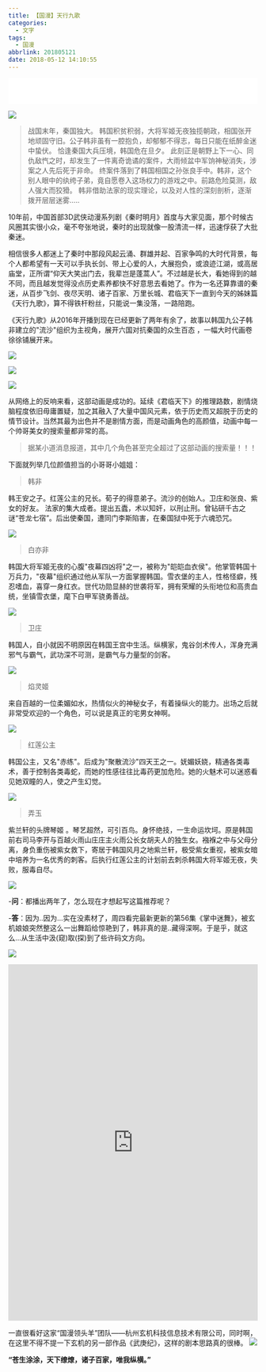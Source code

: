 ```yaml
---
title: 【国漫】天行九歌
categories:
  - 文字
tags:
  - 国漫
abbrlink: 201805121
date: 2018-05-12 14:10:55
---
```


<iframe frameborder="no" border="0" marginwidth="0" marginheight="0" width="100%" height=52 src="//music.163.com/outchain/player?type=2&id=414118616&auto=1&height=32"></iframe>

![](http://p7n85i5tr.bkt.clouddn.com/zhouie/img/txjg/TIM%E6%88%AA%E5%9B%BE20180511132641.png)

>战国末年，秦国独大。 韩国积贫积弱，大将军姬无夜独揽朝政，相国张开地顽固守旧。公子韩非虽有一腔抱负，却郁郁不得志，每日只能在纸醉金迷中蛰伏。 恰逢秦国大兵压境，韩国危在旦夕。
此刻正是朝野上下一心、同仇敌忾之时，却发生了一件离奇诡谲的案件，大雨倾盆中军饷神秘消失，涉案之人先后死于非命。
终案件落到了韩国相国之孙张良手中。韩非，这个别人眼中的纨绔子弟，竟自愿卷入这场权力的游戏之中。前路危险莫测，敌人强大而狡猾。 韩非借助法家的现实理论，以及对人性的深刻剖析，逐渐拨开层层迷雾.....

10年前，中国首部3D武侠动漫系列剧《秦时明月》首度与大家见面，那个时候古风圈其实很小众，毫不夸张地说，秦时的出现就像一股清流一样，迅速俘获了大批秦迷。

相信很多人都迷上了秦时中那段风起云涌、群雄并起、百家争鸣的大时代背景，每个人都希望有一天可以手执长剑、带上心爱的人，大展抱负，或浪迹江湖，或高居庙堂，正所谓“仰天大笑出门去，我辈岂是蓬蒿人”。不过越是长大，看她得到的越不同，而且越发觉得没点历史素养都快不好意思去看她了。作为一名还算靠谱的秦迷，从百步飞剑、夜尽天明、诸子百家、万里长城、君临天下一直到今天的姊妹篇《天行九歌》，算不得铁杆粉丝，只能说一集没落，一路陪跑。

《天行九歌》从2016年开播到现在已经更新了两年有余了，故事以韩国九公子韩非建立的"流沙"组织为主视角，展开六国对抗秦国的众生百态 ，一幅大时代画卷徐徐铺展开来。

![](http://p7n85i5tr.bkt.clouddn.com/zhouie/img/txjg/4610b912c8fcc3ce1dc11d1b9945d688d43f2091.jpg)

![](http://p7n85i5tr.bkt.clouddn.com/zhouie/img/txjg/faedab64034f78f0fce04fdb72310a55b3191c2a.jpg)

![](http://p7n85i5tr.bkt.clouddn.com/zhouie/img/txjg/d009b3de9c82d15870aa8d998b0a19d8bc3e42ea.jpg)

从网络上的反响来看，这部动画是成功的。延续《君临天下》的推理路数，剧情烧脑程度依旧毋庸置疑，加之其融入了大量中国风元素，依于历史而又超脱于历史的情节设计。当然其最为出色并不是剧情方面，而是动画角色的高颜值，动画中每一个帅哥美女的搜索量都非常的高。

>据某小道消息报道，其中几个角色甚至完全超过了这部动画的搜索量！！！

下面就列举几位颜值担当的小哥哥小姐姐：

>韩非

韩王安之子。红莲公主的兄长。荀子的得意弟子。流沙的创始人。卫庄和张良、紫女的好友。 法家的集大成者。提出五蠹，术以知奸，以刑止刑。曾钻研千古之谜“苍龙七宿”。后出使秦国，遭同门李斯陷害，在秦国狱中死于六魂恐咒。

![](http://p7n85i5tr.bkt.clouddn.com/zhouie/img/txjg/timg.jpg)

>白亦非

韩国大将军姬无夜的心腹"夜幕四凶将"之一，被称为"皑皑血衣侯"。他掌管韩国十万兵力，"夜幕"组织通过他从军队一方面掌握韩国。雪衣堡的主人，性格怪癖，残忍嗜血，喜穿一身红衣。世代功勋显赫的世袭将军，拥有荣耀的头衔地位和高贵血统，坐镇雪衣堡，麾下白甲军骁勇善战。

![](http://p7n85i5tr.bkt.clouddn.com/zhouie/img/txjg/timg%20%281%29.jpg)

>卫庄

韩国人，自小就因不明原因在韩国王宫中生活。纵横家，鬼谷剑术传人，浑身充满邪气与霸气，武功深不可测，是霸气与力量型的剑客。

![](http://p7n85i5tr.bkt.clouddn.com/zhouie/img/txjg/timg%20%282%29.jpg)

>焰灵姬

来自百越的一位柔媚如水，热情似火的神秘女子，有着操纵火的能力。出场之后就非常受欢迎的一个角色，可以说是真正的宅男女神啊。

![](http://p7n85i5tr.bkt.clouddn.com/zhouie/img/txjg/img-d6bbc28faab72584e8b7d67ed56671b1.jpg)

>红莲公主

韩国公主，又名"赤练"。后成为"聚散流沙"四天王之一。妩媚妖娆，精通各类毒术，善于控制各类毒蛇，而她的性感往往比毒药更加危险。她的火魅术可以迷惑看见她双瞳的人，使之产生幻觉。

![](http://p7n85i5tr.bkt.clouddn.com/zhouie/img/txjg/timg%20%284%29.jpg)

>弄玉

紫兰轩的头牌琴姬 。琴艺超然，可引百鸟。身怀绝技，一生命运坎坷。原是韩国前右司马李开与百越火雨山庄庄主火雨公长女胡夫人的独生女。襁褓之中与父母分离，身负重伤被紫女救下，寄居于韩国风月之地紫兰轩，极受紫女重视，被紫女暗中培养为一名优秀的刺客。后执行红莲公主的计划前去刺杀韩国大将军姬无夜，失败，服毒自尽。

![](http://p7n85i5tr.bkt.clouddn.com/zhouie/img/txjg/timg%20%283%29.jpg)

\-**问**：都播出两年了，怎么现在才想起写这篇推荐呢？

\-**答**：因为..因为...实在没素材了，周四看完最新更新的第56集《掌中迷舞》，被玄机娘娘突然整这么一出舞蹈给惊艳到了，韩非真的是..藏得深啊。于是乎，就这么...从生活中汲(窥)取(探)到了些许码文方向。

![](http://p7n85i5tr.bkt.clouddn.com/zhouie/img/txjg/img-005XKz6xly1fr6hhdsdyrg30b4069nkr.gif)

<iframe frameborder="0" width="100%" height="720" src="https://v.qq.com/iframe/player.html?vid=q06498hkz2v&tiny=0&auto=0" allowfullscreen></iframe>

一直很看好这家“国漫领头羊”团队——杭州玄机科技信息技术有限公司，同时啊，在这里不得不提一下玄机的另一部作品《武庚纪》，这样的剧本思路真的很棒。
![](http://p7n85i5tr.bkt.clouddn.com/zhouie/img/txjg/1.jpg)

**“苍生涂涂，天下缭燎，诸子百家，唯我纵横。”**